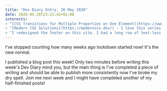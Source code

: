 ```yaml
---
title: "Dev Diary Entry, 26 May 2020"
date: 2020-05-26T23:21:42+01:00
interests:
- "[CSS Transitions for Multiple Properties on One Element](https://www.clairecodes.com/blog/2020-05-26-multiple-css-transitions/) - I published something at last! A 2 minute read on something I stumbled with in CSS a few weeks ago."
- "[Modern CSS Solutions](https://moderncss.dev/) - I love this series by Stephanie Eckles and especially the post [Totally Custom List Styles](https://moderncss.dev/totally-custom-list-styles/) which offers an alternative to [my emoji bullet point solution](https://www.clairecodes.com/blog/2019-04-26-styling-list-bullets-with-emoji/)."
- "I redesigned the footer on this site. I had a long row of text-less icons for each of my social profiles (e.g. LinkedIn, GitHub, Twitter). I changed them to a grid layout with some hopefully more helpful text next to them. Perhaps I have too many links I want to share, but with this design I hope it's clearer what site visitors could do if they click on them."
---
```


I've stopped counting how many weeks ago lockdown started now! It's the new normal.

I published a blog post this week! Only two minutes before writing this week's Dev Diary mind you, but the main thing is I've completed a piece of writing and should be able to publish more consistently now I've broke my dry spell. Join me next week and I might have completed another of my half-finished posts!